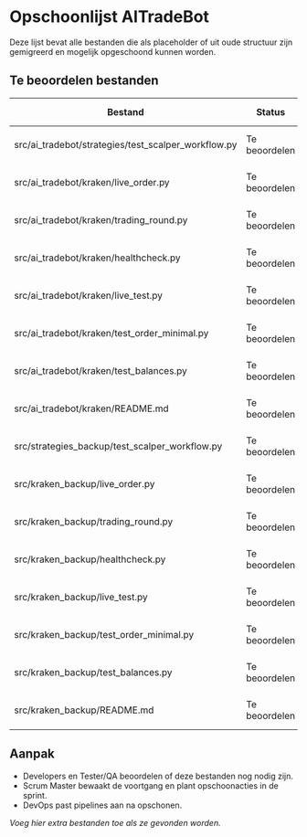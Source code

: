 # Opschoonlijst AITradeBot

Deze lijst bevat alle bestanden die als placeholder of uit oude structuur zijn gemigreerd en mogelijk opgeschoond kunnen worden.


## Te beoordelen bestanden

| Bestand | Status | Laatste wijziging |
|---------|--------|-------------------|
| src/ai_tradebot/strategies/test_scalper_workflow.py | Te beoordelen | 2025-10-07 10:00 |
| src/ai_tradebot/kraken/live_order.py | Te beoordelen | 2025-10-07 10:00 |
| src/ai_tradebot/kraken/trading_round.py | Te beoordelen | 2025-10-07 10:00 |
| src/ai_tradebot/kraken/healthcheck.py | Te beoordelen | 2025-10-07 10:00 |
| src/ai_tradebot/kraken/live_test.py | Te beoordelen | 2025-10-07 10:00 |
| src/ai_tradebot/kraken/test_order_minimal.py | Te beoordelen | 2025-10-07 10:00 |
| src/ai_tradebot/kraken/test_balances.py | Te beoordelen | 2025-10-07 10:00 |
| src/ai_tradebot/kraken/README.md | Te beoordelen | 2025-10-07 10:00 |
| src/strategies_backup/test_scalper_workflow.py | Te beoordelen | 2025-10-07 10:00 |
| src/kraken_backup/live_order.py | Te beoordelen | 2025-10-07 10:00 |
| src/kraken_backup/trading_round.py | Te beoordelen | 2025-10-07 10:00 |
| src/kraken_backup/healthcheck.py | Te beoordelen | 2025-10-07 10:00 |
| src/kraken_backup/live_test.py | Te beoordelen | 2025-10-07 10:00 |
| src/kraken_backup/test_order_minimal.py | Te beoordelen | 2025-10-07 10:00 |
| src/kraken_backup/test_balances.py | Te beoordelen | 2025-10-07 10:00 |
| src/kraken_backup/README.md | Te beoordelen | 2025-10-07 10:00 |


## Aanpak

- Developers en Tester/QA beoordelen of deze bestanden nog nodig zijn.
- Scrum Master bewaakt de voortgang en plant opschoonacties in de sprint.
- DevOps past pipelines aan na opschonen.

_Voeg hier extra bestanden toe als ze gevonden worden._
